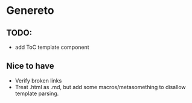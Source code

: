 # Genereto

## TODO: 
* add ToC template component

## Nice to have
* Verify broken links
* Treat .html as .md, but add some macros/metasomething to disallow template parsing.
